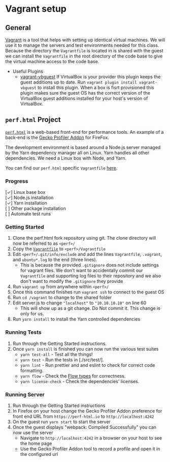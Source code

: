 # Vagrant setup

## General

[Vagrant][vagrant] is a tool that helps with setting up identical virtual
machines. We will use it to manage the servers and test environments needed for
this class. Because the directory the `Vagrantfile` is located in is shared with
the guest we can install the `Vagrantfile` in the root directory of the code
base to give the virtual machine access to the code base.

* Useful Plugins
    * [vagrant-vbguest][vbguest] If VirtualBox is your provider this plugin
      keeps the guest additions up to date. Run `vagrant plugin install
      vagrant-vbguest` to install this plugin. When a box is fisrt provisioned
      this plugin makes sure the guest OS has the correct version of the
      VirtualBox guest additions installed for your host's version of
      VirtualBox.

## `perf.html` Project

[`perf.html`][perf] is a web-based front-end for performance tools. An
example of a back-end is the [Gecko Profiler Addon][gecko] for FireFox.

The development environment is based around a Node.js server managed by the Yarn
dependency manager all on Linux. Yarn handles all other dependencies. We need a
Linux box with Node, and Yarn.

You can find our `perf.html` specific `Vagrantfile` [here][perf_vagrant].

### Progress

[✓] Linux base box<br/>
[✓] Node.js installation<br/>
[✓] Yarn installation<br/>
[ ] Other package installation<br/>
[ ] Automate test runs

### Getting Started

1. Clone the perf.html fork repository using git. The clone directory will now
   be referred to as `<perf>/`
2. Copy the [`Vagrantfile`][perf_vagrant] to `<perf>/Vagrantfile`
3. Edit `<perf>/.git/info/exclude` and add the lines `Vagrantfile`, `.vagrant`,
   and `ubuntu*.log` to the end (three lines).
    * This is because the provided `.gitignore` does not include settings for
      vagrant files. We don't want to accidentally commit our `Vagrantfile` and
      supporting log files to their repository and we also don't want to modify
      the `.gitignore` they provide
4. Run `vagrant up` from anywhere within `<perf>/`
5. Once this command finishes run `vagrant ssh` to connect to the guest OS
6. Run `cd /vagrant` to change to the shared folder
7. Edit server.js to change `"localhost"` to `"10.10.10.10"` on line 60
    * This will show up as a git change. Do Not commit it. This change is only
    for us.
8. Run `yarn install` to install the Yarn controlled dependencies

### Running Tests

1. Run through the Getting Started instructions.
2. Once `yarn install` is finished you can now run the various test suites
    * `yarn test-all` - Test all the things!
    * `yarn test` - Run the tests in [./src/test/].
    * `yarn lint` - Run prettier and and eslint to check for correct code formatting.
    * `yarn flow` - Check the [Flow types](https://flow.org/) for correctness.
    * `yarn license-check` - Check the dependencies' licenses.

### Running Server

1. Run through the Getting Started instructions
2. In Firefox on your host change the Gecko Profiler Addon preference for front
   end URL from `https://perf-html.io` to `http://localhost:4242`
3. On the guest run `yarn start` to start the server
4. Once the guest displays "webpack: Compiled Successfully" you can now use the server
    * Navigate to `http://localhost:4242` in a browser on your host to see the
      home page
    * Use the Gecko Profiler Addon tool to record a profile and open it in the
      configured url

[vagrant]: https://www.vagrantup.com/intro/index.html
[vbguest]: https://github.com/dotless-de/vagrant-vbguest
[perf]: https://github.com/devtools-html/perf.html
[gecko]:  https://github.com/devtools-html/Gecko-Profiler-Addon
[perf_vagrant]: ./perf.html/Vagrantfile
